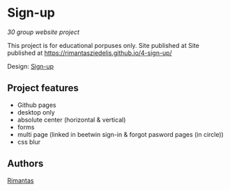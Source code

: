 <!--
maste vs basic structure
><!--
![LICENSE](https://img.shields.io/badge/license-MIT-blue.svg?style=flat-square)
![Security Status](https://img.shields.io/security-headers?label=Security&url=https%3A%2F%2Fgithub.com&style=flat-square)
![Gluten Status](https://img.shields.io/badge/Gluten-Free-green.svg)
![Eco Status](https://img.shields.io/badge/ECO-Friendly-green.svg)
-->
# Sign-up

_30 group website project_

This project is for educational porpuses only. 
Site published at Site published at https://rimantasziedelis.github.io/4-sign-up/
                                    

Design: [Sign-up](https://cdn.discordapp.com/attachments/850245533838868480/850246368214908970/day1dr.png)

## Project features

- Github pages
- desktop only
- absolute center (horizontal & vertical)
- forms
- multi page (linked in beetwin sign-in & forgot pasword pages (in circle))
- css blur


## Authors

[Rimantas](https://github.com/RimantasZiedelis)
<!--ADDITIONAL CHANGE>
<!--initial commit>
